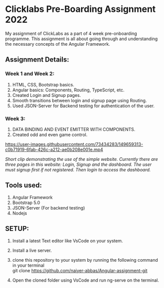# **Clicklabs Pre-Boarding Assignment 2022**  
My assignment of ClickLabs as a part of 4 week pre-onboarding programme. This assignment is all about going through and understanding the necessary concepts of the Angular Framework.

## Assignment Details:

### Week 1 and Week 2: 
1) HTML, CSS, Bootstrap basics.
2) Angular basics: Components, Routing, TypeScript, etc.
3) Created Login and Signup pages.
4) Smooth transitions between login and signup page using Routing.
5) Used JSON-Server for Backend testing for authentication of the user.

### Week 3:
1) DATA BINDING AND EVENT EMITTER WITH COMPONENTS.
2) Created odd and even game control.



https://user-images.githubusercontent.com/73434283/149659313-c0b71919-6fab-426c-a212-ae0b208e001e.mp4

<p>
  <em> Short clip demonstrating the use of the simple website. Currently there are three pages in this website: Login, Signup and the dashboard. The user must signup first if not registered. Then login to access the dashboard.</em>
</p>  

## Tools used:  
1. Angular Framework
2. Bootstrap 5.0
3. JSON-Server (For backend testing)
4. Nodejs
  
## SETUP:  

1. Install a latest Text editor like VsCode on your system.
2. Install a live server.
3. clone this repository to your system by running the following command in your terminal  
    git clone https://github.com/naiyer-abbas/Angular-assignment-git

4. Open the cloned folder using VsCode and run ng-serve on the terminal.
